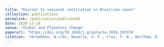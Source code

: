 ```yaml
---
title: "Diurnal to seasonal ventilation in Brazilian caves"
collection: publications
permalink: /publication/published2
date: 2020-11-24
venue: 'Global and Planetary Change'
paperurl: 'https://doi.org/10.1016/j.gloplacha.2020.103378'
citation: '<b>Sekhon, N.</b>, Novello, V. F., Cruz, F. W., Wortham, B. E., Ribeiro, T. G., and Breecker, D. O. (2021). &quot;Diurnal to seasonal ventilation in Brazilian caves.&quot; <i>Global and Planetary Change</i>.'
---
```

